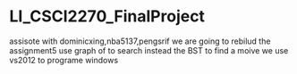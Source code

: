 # LI_CSCI2270_FinalProject
assisote with dominicxing,nba5137,pengsrif
we are going to rebilud the assignment5 use graph of to search instead the BST to find a moive
we use vs2012 to programe 
windows

